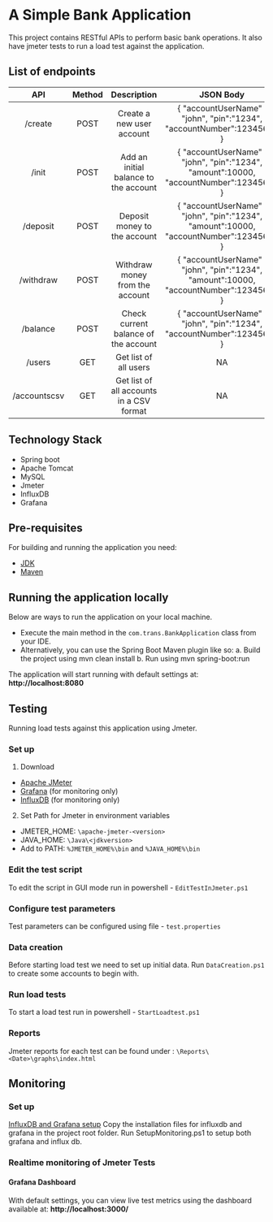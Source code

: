 
# A Simple Bank Application
This project contains RESTful APIs to perform basic bank operations. It also have jmeter tests to run a load test against the application.

## List of endpoints
|      API     | Method |                Description               |                                        JSON Body                                       |
|:------------:|:------:|:----------------------------------------:|:--------------------------------------------------------------------------------------:|
| /create      | POST   | Create a new user account                | { "accountUserName" : "john", "pin":"1234", "accountNumber":12345678 }                |
| /init        | POST   | Add an initial balance to the account    | { "accountUserName" : "john", "pin":"1234", "amount":10000, "accountNumber":12345678 } |
| /deposit     | POST   | Deposit money to the account             | { "accountUserName" : "john", "pin":"1234", "amount":10000, "accountNumber":12345678 } |
| /withdraw    | POST   | Withdraw money from the account          | { "accountUserName" : "john", "pin":"1234", "amount":10000, "accountNumber":12345678 } |
| /balance     | POST   | Check current balance of the account     | { "accountUserName" : "john", "pin":"1234", "accountNumber":12345678 }                 |
| /users       | GET    | Get list of all users                    | NA                                                                                     |
| /accountscsv | GET    | Get list of all accounts in a CSV format | NA                                                                                     |

## Technology Stack
* Spring boot
* Apache Tomcat
* MySQL
* Jmeter
* InfluxDB
* Grafana

## Pre-requisites
For building and running the application you need:
* [JDK](https://www.oracle.com/java/technologies/javase/javase-jdk8-downloads.html)
* [Maven ](https://maven.apache.org/download.cgi?Preferred=ftp://ftp.osuosl.org/pub/apache/)

## Running the application locally
Below are ways to run the application on your local machine. 

 - Execute the main method in the `com.trans.BankApplication` class from your IDE.
- Alternatively, you can use the Spring Boot Maven plugin like so:
	a. Build the project using mvn clean install
	b. Run using mvn spring-boot:run

The application will start running with default settings at: **http://localhost:8080**

## Testing
Running load tests against this application using Jmeter.
### Set up
1. Download
 * [Apache JMeter](https://jmeter.apache.org/download_jmeter.cgi)
 * [Grafana](https://grafana.com/grafana/download) (for monitoring only)
 * [InfluxDB](https://portal.influxdata.com/downloads/) (for monitoring only)

2. Set Path for Jmeter in environment variables
* JMETER_HOME: `\apache-jmeter-<version>`
* JAVA_HOME:		 `\Java\<jdkversion>`
* Add to PATH:  `%JMETER_HOME%\bin` and `%JAVA_HOME%\bin`
### Edit the test script
To edit the script in GUI mode run in powershell - `EditTestInJmeter.ps1`
### Configure test parameters
Test parameters can be configured using file - `test.properties`
### Data creation
Before starting load test we need to set up initial data. Run `DataCreation.ps1` to create some accounts to begin with.
### Run load tests
To start a load test run in powershell - `StartLoadtest.ps1`
### Reports
Jmeter reports for each test can be found under : `\Reports\<Date>\graphs\index.html`

## Monitoring
### Set up
[InfluxDB and Grafana setup](https://www.linkedin.com/pulse/jmeter-integration-grafanainfluxdb-real-time-monitoring-ashish-khole/?articleId=6667441580867235840)
Copy the installation files for influxdb and grafana in the project root folder. Run SetupMonitoring.ps1 to setup both grafana and influx db.

### Realtime monitoring of Jmeter Tests
#### Grafana Dashboard
With default settings, you can view live test metrics using the dashboard available at: **http://localhost:3000/**
